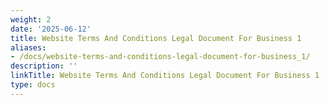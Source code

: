 ```yaml
---
weight: 2
date: '2025-06-12'
title: Website Terms And Conditions Legal Document For Business 1
aliases:
- /docs/website-terms-and-conditions-legal-document-for-business_1/
description: ''
linkTitle: Website Terms And Conditions Legal Document For Business 1
type: docs
---
```


